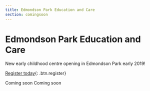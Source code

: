 ```yaml
---
title: Edmondson Park Education and Care
section: comingsoon
---
```


# Edmondson Park Education and Care

New early childhood centre opening in Edmondson Park early 2019!

[Register today](mailto:info@educationandcare.org){: .btn.register}

<section id="links">
  <i data-feather="facebook"></i> Coming soon
  <span class="spacer"></span>
  <i data-feather="phone"></i> Coming soon
</section>
